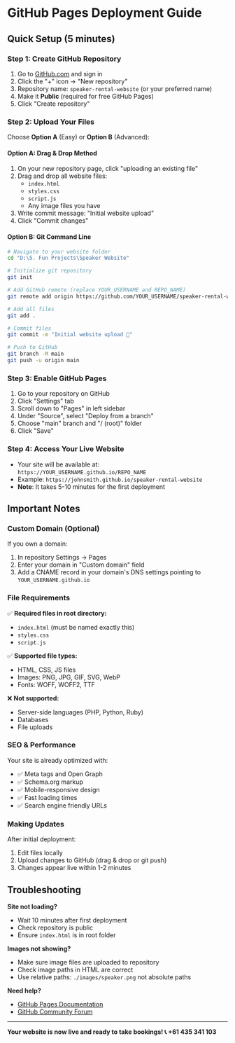# GitHub Pages Deployment Guide

## Quick Setup (5 minutes)

### Step 1: Create GitHub Repository
1. Go to [GitHub.com](https://github.com) and sign in
2. Click the "+" icon → "New repository"
3. Repository name: `speaker-rental-website` (or your preferred name)
4. Make it **Public** (required for free GitHub Pages)
5. Click "Create repository"

### Step 2: Upload Your Files
Choose **Option A** (Easy) or **Option B** (Advanced):

#### Option A: Drag & Drop Method
1. On your new repository page, click "uploading an existing file"
2. Drag and drop all website files:
   - `index.html`
   - `styles.css`
   - `script.js`
   - Any image files you have
3. Write commit message: "Initial website upload"
4. Click "Commit changes"

#### Option B: Git Command Line
```bash
# Navigate to your website folder
cd "D:\5. Fun Projects\Speaker Website"

# Initialize git repository
git init

# Add GitHub remote (replace YOUR_USERNAME and REPO_NAME)
git remote add origin https://github.com/YOUR_USERNAME/speaker-rental-website.git

# Add all files
git add .

# Commit files
git commit -m "Initial website upload 🚀"

# Push to GitHub
git branch -M main
git push -u origin main
```

### Step 3: Enable GitHub Pages
1. Go to your repository on GitHub
2. Click "Settings" tab
3. Scroll down to "Pages" in left sidebar
4. Under "Source", select "Deploy from a branch"
5. Choose "main" branch and "/ (root)" folder
6. Click "Save"

### Step 4: Access Your Live Website
- Your site will be available at: `https://YOUR_USERNAME.github.io/REPO_NAME`
- Example: `https://johnsmith.github.io/speaker-rental-website`
- **Note**: It takes 5-10 minutes for the first deployment

## Important Notes

### Custom Domain (Optional)
If you own a domain:
1. In repository Settings → Pages
2. Enter your domain in "Custom domain" field
3. Add a CNAME record in your domain's DNS settings pointing to `YOUR_USERNAME.github.io`

### File Requirements
✅ **Required files in root directory:**
- `index.html` (must be named exactly this)
- `styles.css`
- `script.js`

✅ **Supported file types:**
- HTML, CSS, JS files
- Images: PNG, JPG, GIF, SVG, WebP
- Fonts: WOFF, WOFF2, TTF

❌ **Not supported:**
- Server-side languages (PHP, Python, Ruby)
- Databases
- File uploads

### SEO & Performance
Your site is already optimized with:
- ✅ Meta tags and Open Graph
- ✅ Schema.org markup
- ✅ Mobile-responsive design
- ✅ Fast loading times
- ✅ Search engine friendly URLs

### Making Updates
After initial deployment:
1. Edit files locally
2. Upload changes to GitHub (drag & drop or git push)
3. Changes appear live within 1-2 minutes

## Troubleshooting

**Site not loading?**
- Wait 10 minutes after first deployment
- Check repository is public
- Ensure `index.html` is in root folder

**Images not showing?**
- Make sure image files are uploaded to repository
- Check image paths in HTML are correct
- Use relative paths: `./images/speaker.png` not absolute paths

**Need help?**
- [GitHub Pages Documentation](https://docs.github.com/en/pages)
- [GitHub Community Forum](https://github.community)

---

**Your website is now live and ready to take bookings! 📞 +61 435 341 103**